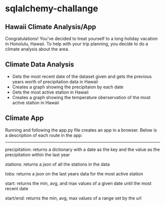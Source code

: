 # sqlalchemy-challange

## Hawaii Climate Analysis/App

Congratulations! You've decided to treat yourself to a long holiday vacation in Honolulu, Hawaii. To help with your trip planning, you decide to do a climate analysis about the area.

## Climate Data Analysis

- Gets the most recent date of the dataset given and gets the previous years worth of precipitation data in Hawaii
- Creates a graph showing the precipitaion by each date
- Gets the most active station in Hawaii
- Creates a graph showing the temperature oberservation of the most active station in Hawaii

## Climate App

Running and following the app.py file creates an app in a browser. Below is a description of each route in the app:

 ------------------------------------------------------------------------------------------------------------------

precipitation: returns a dictionary with a date as the key and the value as the precipitation within the last year

stations: returns a json of all the stations in the data

tobs: returns a json on the last years data for the most active station

start: returns the min, avg, and max values of a given date until the most recent date

start/end: returns the min, avg, max values of a range set by the url
